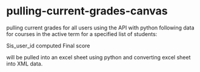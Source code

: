 # pulling-current-grades-canvas
pulling current grades for  all users using the API with python
following data for courses in the active term for a specified list of students:


Sis_user_id
computed Final score

will be pulled into an excel sheet using python and converting excel sheet into XML data.

